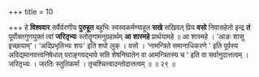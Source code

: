 +++
title = 10

+++
हे **विश्ववार** सर्वैर्वरणीय **पुरुहूत** बहुभिः स्वस्वकर्मण्याहूत **सखे** सखिवत् प्रिय **वसो** निवासहेतो इन्द्र **तं** पूर्वोक्तगुणयुक्तं त्वां **जरितृभ्यः** स्तोतॄणामनुग्रहार्थम् **आ** **शास्महे** प्रार्थयामहे ॥ आ शास्महे । ‘आङः शासु इच्छायाम्'। ‘अदिप्रभृतिभ्यः शपः' इति शपो लुक् । वसो । ‘नामन्त्रिते समानाधिकरणे ' इति पूर्वस्य अविद्यमानवत्त्वनिषेधात् पराङ्गवद्भावे सति शेषनिघातेन वा आमन्त्रितस्य च ' इति वा सर्वानुदात्तत्वम् । जरितृभ्यः । जरतिः स्तुतिकर्मा । तृचश्चित्त्वादन्तोदात्तत्वम् ॥ ॥ २९ ॥